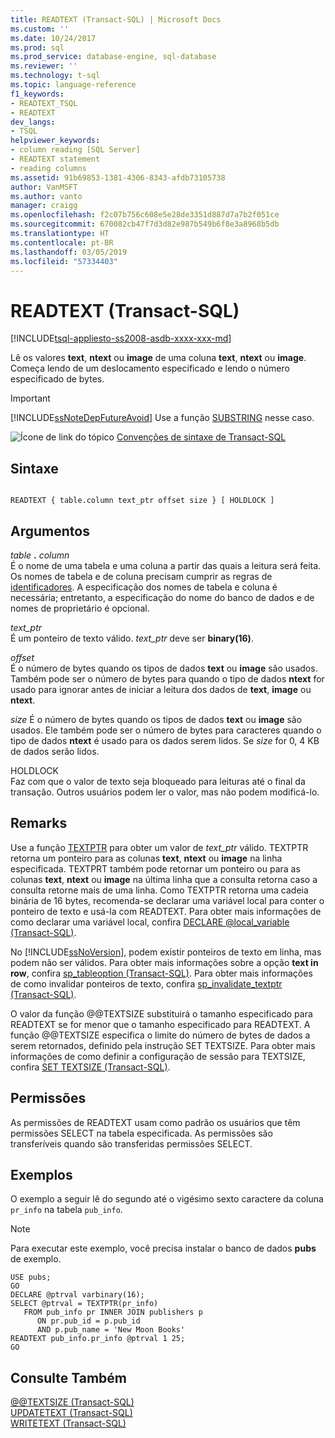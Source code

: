 ```yaml
---
title: READTEXT (Transact-SQL) | Microsoft Docs
ms.custom: ''
ms.date: 10/24/2017
ms.prod: sql
ms.prod_service: database-engine, sql-database
ms.reviewer: ''
ms.technology: t-sql
ms.topic: language-reference
f1_keywords:
- READTEXT_TSQL
- READTEXT
dev_langs:
- TSQL
helpviewer_keywords:
- column reading [SQL Server]
- READTEXT statement
- reading columns
ms.assetid: 91b69853-1381-4306-8343-afdb73105738
author: VanMSFT
ms.author: vanto
manager: craigg
ms.openlocfilehash: f2c07b756c608e5e28de3351d887d7a7b2f051ce
ms.sourcegitcommit: 670082cb47f7d3d82e987b549b6f8e3a8968b5db
ms.translationtype: HT
ms.contentlocale: pt-BR
ms.lasthandoff: 03/05/2019
ms.locfileid: "57334403"
---
```

# <a name="readtext-transact-sql"></a>READTEXT (Transact-SQL)
[!INCLUDE[tsql-appliesto-ss2008-asdb-xxxx-xxx-md](../../includes/tsql-appliesto-ss2008-asdb-xxxx-xxx-md.md)]

Lê os valores **text**, **ntext** ou **image** de uma coluna **text**, **ntext** ou **image**. Começa lendo de um deslocamento especificado e lendo o número especificado de bytes.  
  
> [!IMPORTANT]  
>  [!INCLUDE[ssNoteDepFutureAvoid](../../includes/ssnotedepfutureavoid-md.md)] Use a função [SUBSTRING](../../t-sql/functions/substring-transact-sql.md) nesse caso.  
  
![Ícone de link do tópico](../../database-engine/configure-windows/media/topic-link.gif "Ícone de link do tópico") [Convenções de sintaxe de Transact-SQL](../../t-sql/language-elements/transact-sql-syntax-conventions-transact-sql.md)  
  
## <a name="syntax"></a>Sintaxe  
  
```  
  
READTEXT { table.column text_ptr offset size } [ HOLDLOCK ]  
```  
  
## <a name="arguments"></a>Argumentos  
_table_ **.** _column_  
É o nome de uma tabela e uma coluna a partir das quais a leitura será feita. Os nomes de tabela e de coluna precisam cumprir as regras de [identificadores](../../relational-databases/databases/database-identifiers.md). A especificação dos nomes de tabela e coluna é necessária; entretanto, a especificação do nome do banco de dados e de nomes de proprietário é opcional.  
  
_text\_ptr_  
É um ponteiro de texto válido. _text\_ptr_ deve ser **binary(16)**.  
  
_offset_  
É o número de bytes quando os tipos de dados **text** ou **image** são usados. Também pode ser o número de bytes para quando o tipo de dados **ntext** for usado para ignorar antes de iniciar a leitura dos dados de **text**, **image** ou **ntext**.  
  
_size_ É o número de bytes quando os tipos de dados **text** ou **image** são usados. Ele também pode ser o número de bytes para caracteres quando o tipo de dados **ntext** é usado para os dados serem lidos. Se _size_ for 0, 4 KB de dados serão lidos.  
  
HOLDLOCK  
Faz com que o valor de texto seja bloqueado para leituras até o final da transação. Outros usuários podem ler o valor, mas não podem modificá-lo.  
  
## <a name="remarks"></a>Remarks  
Use a função [TEXTPTR](../../t-sql/functions/text-and-image-functions-textptr-transact-sql.md) para obter um valor de _text\_ptr_ válido. TEXTPTR retorna um ponteiro para as colunas **text**, **ntext** ou **image** na linha especificada. TEXTPRT também pode retornar um ponteiro ou para as colunas **text**, **ntext** ou **image** na última linha que a consulta retorna caso a consulta retorne mais de uma linha. Como TEXTPTR retorna uma cadeia binária de 16 bytes, recomenda-se declarar uma variável local para conter o ponteiro de texto e usá-la com READTEXT. Para obter mais informações de como declarar uma variável local, confira [DECLARE @local_variable &#40;Transact-SQL&#41;](../../t-sql/language-elements/declare-local-variable-transact-sql.md).  
  
No [!INCLUDE[ssNoVersion](../../includes/ssnoversion-md.md)], podem existir ponteiros de texto em linha, mas podem não ser válidos. Para obter mais informações sobre a opção **text in row**, confira [sp_tableoption &#40;Transact-SQL&#41;](../../relational-databases/system-stored-procedures/sp-tableoption-transact-sql.md). Para obter mais informações de como invalidar ponteiros de texto, confira [sp_invalidate_textptr &#40;Transact-SQL&#41;](../../relational-databases/system-stored-procedures/sp-invalidate-textptr-transact-sql.md).  
  
O valor da função @@TEXTSIZE substituirá o tamanho especificado para READTEXT se for menor que o tamanho especificado para READTEXT. A função @@TEXTSIZE especifica o limite do número de bytes de dados a serem retornados, definido pela instrução SET TEXTSIZE. Para obter mais informações de como definir a configuração de sessão para TEXTSIZE, confira [SET TEXTSIZE &#40;Transact-SQL&#41;](../../t-sql/statements/set-textsize-transact-sql.md).  
  
## <a name="permissions"></a>Permissões  
As permissões de READTEXT usam como padrão os usuários que têm permissões SELECT na tabela especificada. As permissões são transferíveis quando são transferidas permissões SELECT.  
  
## <a name="examples"></a>Exemplos  
O exemplo a seguir lê do segundo até o vigésimo sexto caractere da coluna `pr_info` na tabela `pub_info`.  
  
> [!NOTE]  
>  Para executar este exemplo, você precisa instalar o banco de dados **pubs** de exemplo.  
  
```  
USE pubs;  
GO  
DECLARE @ptrval varbinary(16);  
SELECT @ptrval = TEXTPTR(pr_info)   
   FROM pub_info pr INNER JOIN publishers p  
      ON pr.pub_id = p.pub_id   
      AND p.pub_name = 'New Moon Books'  
READTEXT pub_info.pr_info @ptrval 1 25;  
GO  
```  
  
## <a name="see-also"></a>Consulte Também  
[@@TEXTSIZE &#40;Transact-SQL&#41;](../../t-sql/functions/textsize-transact-sql.md)   
[UPDATETEXT &#40;Transact-SQL&#41;](../../t-sql/queries/updatetext-transact-sql.md)   
[WRITETEXT &#40;Transact-SQL&#41;](../../t-sql/queries/writetext-transact-sql.md)  
  
  
